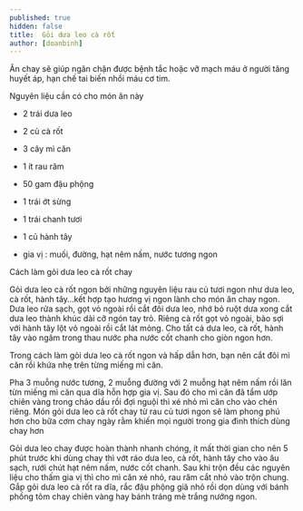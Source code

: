```yaml
---
published: true
hidden: false
title:  Gỏi dưa leo cà rốt
author: [doanbinh] 
---
```

Ăn chay sẽ giúp ngăn chặn được bệnh tắc hoặc vỡ mạch máu ở người tăng huyết áp, hạn chế tai biến nhồi máu cơ tim.

Nguyên liệu cần có cho món ăn này

+ 2 trái dưa leo

+ 2 củ cà rốt

+ 3 cây mì căn

+ 1 ít rau răm

+ 50 gam đậu phộng

+ 1 trái ớt sừng

+ 1 trái chanh tươi

+ 1 củ hành tây

+ gia vị : muối, đường, hạt nêm nấm, nước tương ngon

Cách làm gỏi dưa leo cà rốt chay

Gỏi dưa leo cà rốt ngon bởi những nguyên liệu rau củ tươi ngon như dưa leo, cà rốt, hành tây…kết hợp tạo hương vị ngon lành cho món ăn chay ngon. Dưa leo rửa sạch, gọt vỏ ngoài rồi cắt đôi dưa leo, nhớ bỏ ruột dưa xong cắt dưa
leo thành khúc dài cỡ ngón tay trỏ. Riêng cà rốt gọt vỏ ngoài, bào sợi với hành tây lột vỏ ngoài rồi cắt lát mỏng. Cho tất cả dưa leo, cà rốt, hành tây vào ngâm trong thau nước pha nước cốt chanh cho giòn ngon hơn.

Trong cách làm gỏi dưa leo cà rốt ngon và hấp dẫn hơn, bạn nên cắt đôi mì căn rồi khứa nhẹ trên từng miếng mì căn.

Pha 3 muỗng nước tương, 2 muỗng đường với 2 muỗng hạt nêm nấm rồi lăn từn miếng mì căn qua dĩa hỗn hợp gia vị. Sau đó cho mì căn đã tẩm ướp chiên vàng trong chảo dầu rồi đợi nguội thì xé nhỏ mì căn cho vào chén riêng.
Món gỏi dưa leo cà rốt chay từ rau củ tươi ngon sẽ làm phong phú hơn cho bữa cơm chay ngày rằm khiến mọi người trong gia đình thích dùng chay hơn

Gỏi dưa leo chay được hoàn thành nhanh chóng, ít mất thời gian cho nên 5 phút trước khi dùng chay thì vớt ráo dưa leo, cà rốt, hành tây cho vào âu sạch, rưới chút hạt nêm nấm, nước cốt chanh. Sau khi trộn đều các nguyên liệu cho
thấm gia vị thì cho mì căn xé nhỏ, rau răm cắt nhỏ vào trộn chung. Gắp gỏi dưa leo cà rốt ra dĩa, rắc đậu phộng giã nhỏ rồi dọn dùng với bánh phồng tôm chay chiên vàng hay bánh tráng mè trắng nướng ngon.